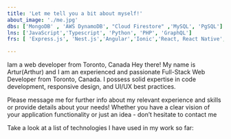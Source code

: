 ```yaml
---
title: 'Let me tell you a bit about myself!'
about_image: './me.jpg'
dbs: ['MongoDB' , 'AWS DynamoDB', "Cloud Firestore" ,'MySQL', 'PgSQL']
lns: ['JavaScript','Typescript', 'Python', 'PHP', 'GraphQL']
frs: [ 'Express.js', 'Nest.js','Angular','Ionic','React, React Native','Gatsby', 'Django', 'WordPress']

---
```


 Iam a web developer from Toronto, Canada
 Hey there! My name is Artur(Arthur) and I am an experienced and passionate Full-Stack Web Developer from Toronto, Canada. I possess solid expertise in code development, responsive design, and UI/UX best practices.



Please message me for further info about my relevant experience and skills or provide details about your needs! Whether you have a clear vision of your application functionality or just an idea - don’t hesitate to contact me  

Take a look at a list of technologies I have used in my work so far: